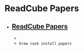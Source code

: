 # ReadCube Papers
- [ReadCube Papers](https://www.readcube.com/home)
  - 
  - 
  - `brew cask install papers`
